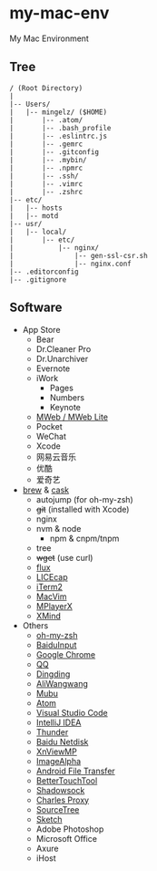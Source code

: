 # my-mac-env

My Mac Environment

## Tree

```
/ (Root Directory)
|
|-- Users/
|   |-- mingelz/ ($HOME)
|       |-- .atom/
|       |-- .bash_profile
|       |-- .eslintrc.js
|       |-- .gemrc
|       |-- .gitconfig
|       |-- .mybin/
|       |-- .npmrc
|       |-- .ssh/
|       |-- .vimrc
|       |-- .zshrc
|-- etc/
|   |-- hosts
|   |-- motd
|-- usr/
|   |-- local/
|       |-- etc/
|           |-- nginx/
|               |-- gen-ssl-csr.sh
|               |-- nginx.conf
|-- .editorconfig
|-- .gitignore
```

## Software

+ App Store
    + Bear
    + Dr.Cleaner Pro
    + Dr.Unarchiver
    + Evernote
    + iWork
        + Pages
        + Numbers
        + Keynote
    + [MWeb / MWeb Lite](http://www.mweb.im/)
    + Pocket
    + WeChat
    + Xcode
    + 网易云音乐
    + 优酷
    + 爱奇艺
+ [brew](http://brew.sh/) & [cask](http://caskroom.io/)
    + autojump (for oh-my-zsh)
    + ~~git~~ (installed with Xcode)
    + nginx
    + nvm & node
        + npm & cnpm/tnpm
    + tree
    + ~~wget~~ (use curl)
    + [flux](https://justgetflux.com/)
    + [LICEcap](http://www.cockos.com/licecap/)
    + [iTerm2](https://www.iterm2.com/)
    + [MacVim](https://github.com/macvim-dev/macvim)
    + [MPlayerX](http://mplayerx.org/)
    + [XMind](http://www.xmind.net/)
+ Others
    + [oh-my-zsh](https://github.com/robbyrussell/oh-my-zsh)
    + [BaiduInput](http://srf.baidu.com/input/mac.html)
    + [Google Chrome](https://www.google.com/chrome/)
    + [QQ](http://im.qq.com/macqq/)
    + [Dingding](http://www.dingtalk.com/)
    + [AliWangwang](http://wangwang.taobao.com/)
    + [Mubu](https://mubu.com)
    + [Atom](https://atom.io)
    + [Visual Studio Code](https://code.visualstudio.com/)
    + [IntelliJ IDEA](http://www.jetbrains.com/idea/)
    + [Thunder](http://mac.xunlei.com/)
    + [Baidu Netdisk](http://pan.baidu.com/)
    + [XnViewMP](http://www.xnview.com/en/xnviewmp/)
    + [ImageAlpha](http://pngmini.com/)
    + [Android File Transfer](https://www.android.com/filetransfer/)
    + [BetterTouchTool](http://bettertouchtool.net/)
    + [Shadowsock](https://shadowsocks.org/)
    + [Charles Proxy](http://www.charlesproxy.com/)
    + [SourceTree](https://www.sourcetreeapp.com/)
    + [Sketch](https://www.sketchapp.com/)
    + Adobe Photoshop
    + Microsoft Office
    + Axure
    + iHost
